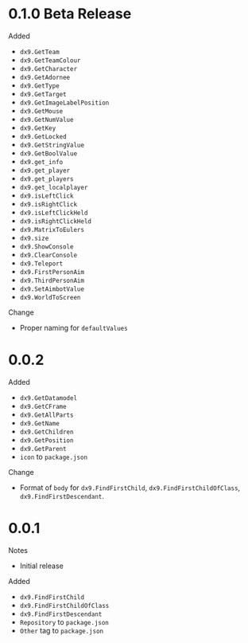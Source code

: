 # 0.1.0 Beta Release

Added
- `dx9.GetTeam`
- `dx9.GetTeamColour`
- `dx9.GetCharacter`
- `dx9.GetAdornee`
- `dx9.GetType`
- `dx9.GetTarget`
- `dx9.GetImageLabelPosition`
- `dx9.GetMouse`
- `dx9.GetNumValue`
- `dx9.GetKey`
- `dx9.GetLocked`
- `dx9.GetStringValue`
- `dx9.GetBoolValue`
- `dx9.get_info`
- `dx9.get_player`
- `dx9.get_players`
- `dx9.get_localplayer`
- `dx9.isLeftClick`
- `dx9.isRightClick`
- `dx9.isLeftClickHeld`
- `dx9.isRightClickHeld`
- `dx9.MatrixToEulers`
- `dx9.size`
- `dx9.ShowConsole`
- `dx9.ClearConsole`
- `dx9.Teleport`
- `dx9.FirstPersonAim`
- `dx9.ThirdPersonAim`
- `dx9.SetAimbotValue`
- `dx9.WorldToScreen`

Change
- Proper naming for `defaultValues`

# 0.0.2

Added
- `dx9.GetDatamodel`
- `dx9.GetCFrame`
- `dx9.GetAllParts`
- `dx9.GetName`
- `dx9.GetChildren`
- `dx9.GetPosition`
- `dx9.GetParent`
- `icon` to `package.json`

Change
- Format of `body` for `dx9.FindFirstChild`, `dx9.FindFirstChildOfClass`, `dx9.FindFirstDescendant`.

# 0.0.1

Notes
- Initial release

Added
- `dx9.FindFirstChild`
- `dx9.FindFirstChildOfClass`
- `dx9.FindFirstDescendant`
- `Repository` to `package.json`
- `Other` tag to `package.json`
